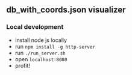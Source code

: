 ## db_with_coords.json visualizer

### Local development

- install node js locally
- run `npm install -g http-server`
- run `./run_server.sh`
- open `localhost:8080`
- profit!
